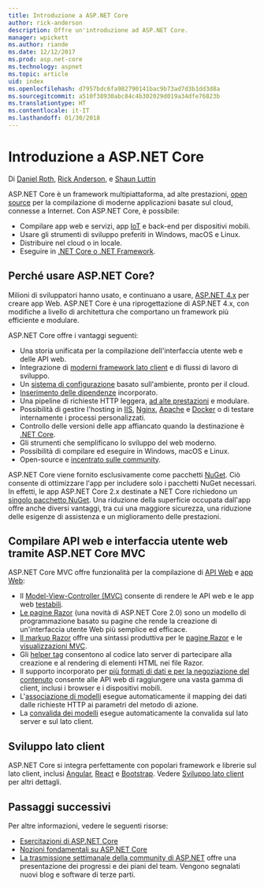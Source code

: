 ```yaml
---
title: Introduzione a ASP.NET Core
author: rick-anderson
description: Offre un'introduzione ad ASP.NET Core.
manager: wpickett
ms.author: riande
ms.date: 12/12/2017
ms.prod: asp.net-core
ms.technology: aspnet
ms.topic: article
uid: index
ms.openlocfilehash: d7957bdc6fa982790141bac9b73ad7d3b1dd3d8a
ms.sourcegitcommit: a510f38930abc84c4b302029d019a34dfe76823b
ms.translationtype: HT
ms.contentlocale: it-IT
ms.lasthandoff: 01/30/2018
---
```

# <a name="introduction-to-aspnet-core"></a>Introduzione a ASP.NET Core

Di [Daniel Roth](https://github.com/danroth27), [Rick Anderson](https://twitter.com/RickAndMSFT), e [Shaun Luttin](https://twitter.com/dicshaunary)

ASP.NET Core è un framework multipiattaforma, ad alte prestazioni, [open source](https://github.com/aspnet/home) per la compilazione di moderne applicazioni basate sul cloud, connesse a Internet. Con ASP.NET Core, è possibile:

* Compilare app web e servizi, app [IoT](https://www.microsoft.com/internet-of-things/) e back-end per dispositivi mobili.
* Usare gli strumenti di sviluppo preferiti in Windows, macOS e Linux.
* Distribuire nel cloud o in locale.
* Eseguire in [.NET Core o .NET Framework](https://docs.microsoft.com/dotnet/articles/standard/choosing-core-framework-server).

## <a name="why-use-aspnet-core"></a>Perché usare ASP.NET Core?

Milioni di sviluppatori hanno usato, e continuano a usare, [ASP.NET 4.x](https://docs.microsoft.com/aspnet/overview) per creare app Web. ASP.NET Core è una riprogettazione di ASP.NET 4.x, con modifiche a livello di architettura che comportano un framework più efficiente e modulare.

ASP.NET Core offre i vantaggi seguenti:

* Una storia unificata per la compilazione dell'interfaccia utente web e delle API web.
* Integrazione di [moderni framework lato client](xref:client-side/index) e di flussi di lavoro di sviluppo.
* Un [sistema di configurazione](xref:fundamentals/configuration/index) basato sull'ambiente, pronto per il cloud.
* [Inserimento delle dipendenze](xref:fundamentals/dependency-injection) incorporato.
* Una pipeline di richieste HTTP leggera, [ad alte prestazioni](https://github.com/aspnet/benchmarks) e modulare.
* Possibilità di gestire l'hosting in [IIS](xref:host-and-deploy/iis/index), [Nginx](xref:host-and-deploy/linux-nginx), [Apache](xref:host-and-deploy/linux-apache) e [Docker](xref:host-and-deploy/docker/index) o di testare internamente i processi personalizzati.
* Controllo delle versioni delle app affiancato quando la destinazione è [.NET Core](https://docs.microsoft.com/dotnet/articles/standard/choosing-core-framework-server).
* Gli strumenti che semplificano lo sviluppo del web moderno.
* Possibilità di compilare ed eseguire in Windows, macOS e Linux.
* Open-source e [incentrato sulle community](https://live.asp.net/).

ASP.NET Core viene fornito esclusivamente come pacchetti [NuGet](https://www.nuget.org/). Ciò consente di ottimizzare l'app per includere solo i pacchetti NuGet necessari. In effetti, le app ASP.NET Core 2.x destinate a NET Core richiedono un [singolo pacchetto NuGet](xref:fundamentals/metapackage). Una riduzione della superficie occupata dall'app offre anche diversi vantaggi, tra cui una maggiore sicurezza, una riduzione delle esigenze di assistenza e un miglioramento delle prestazioni.

## <a name="build-web-apis-and-web-ui-using-aspnet-core-mvc"></a>Compilare API web e interfaccia utente web tramite ASP.NET Core MVC

ASP.NET Core MVC offre funzionalità per la compilazione di [API Web](xref:tutorials/index#build-web-apis) e [app Web](xref:tutorials/index#build-web-apps):

* Il [Model-View-Controller (MVC)](xref:mvc/overview) consente di rendere le API web e le app web [testabili](testing/index.md).
* [Le pagine Razor](xref:mvc/razor-pages/index) (una novità di ASP.NET Core 2.0) sono un modello di programmazione basato su pagine che rende la creazione di un'interfaccia utente Web più semplice ed efficace.
* [Il markup Razor](xref:mvc/views/razor) offre una sintassi produttiva per le [pagine Razor](xref:mvc/razor-pages/index) e le [visualizzazioni MVC](xref:mvc/views/overview).
* Gli [helper tag](xref:mvc/views/tag-helpers/intro) consentono al codice lato server di partecipare alla creazione e al rendering di elementi HTML nei file Razor.
* Il supporto incorporato per [più formati di dati e per la negoziazione del contenuto](mvc/models/formatting.md) consente alle API web di raggiungere una vasta gamma di client, inclusi i browser e i dispositivi mobili.
* L'[associazione di modelli](xref:mvc/models/model-binding) esegue automaticamente il mapping dei dati dalle richieste HTTP ai parametri del metodo di azione.
* La [convalida dei modelli](xref:mvc/models/validation) esegue automaticamente la convalida sul lato server e sul lato client.

## <a name="client-side-development"></a>Sviluppo lato client

ASP.NET Core si integra perfettamente con popolari framework e librerie sul lato client, inclusi [Angular](xref:spa/angular), [React](xref:spa/react) e [Bootstrap](xref:client-side/bootstrap). Vedere [Sviluppo lato client](xref:client-side/index) per altri dettagli.

## <a name="next-steps"></a>Passaggi successivi

Per altre informazioni, vedere le seguenti risorse:

* [Esercitazioni di ASP.NET Core](xref:tutorials/index)
* [Nozioni fondamentali su ASP.NET Core](xref:fundamentals/index)
* [La trasmissione settimanale della community di ASP.NET](https://live.asp.net/) offre una presentazione dei progressi e dei piani del team. Vengono segnalati nuovi blog e software di terze parti.
